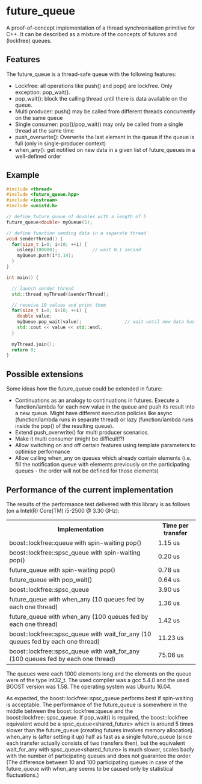 # future_queue
A proof-of-concept implementation of a thread synchronisation primitive for C++. It can be described as a mixture of the concepts of futures and (lockfree) queues.

## Features
The future_queue is a thread-safe queue with the following features:
* Lockfree: all operations like push() and pop() are lockfree. Only exception: pop_wait().
* pop_wait(): block the calling thread until there is data available on the queue.
* Multi producer: push() may be called from different threads concurrently on the same queue
* Single consumer: pop()/pop_wait() may only be called from a single thread at the same time
* push_overwrite(): Overwrite the last element in the queue if the queue is full (only in single-producer context)
* when_any(): get notified on new data in a given list of future_queues in a well-defined order

## Example
```C++
#include <thread>
#include <future_queue.hpp>
#include <iostream>
#include <unistd.h>

// define future_queue of doubles with a length of 5
future_queue<double> myQueue(5);

// define function sending data in a separate thread
void senderThread() {
  for(size_t i=0; i<10; ++i) {
    usleep(100000);             // wait 0.1 second
    myQueue.push(i*3.14);
  }
}

int main() {

  // launch sender thread
  std::thread myThread(&senderThread);

  // receive 10 values and print them
  for(size_t i=0; i<10; ++i) {
    double value;
    myQueue.pop_wait(value);                // wait until new data has arrived
    std::cout << value << std::endl;
  }
  
  myThread.join();
  return 0;
}
```

## Possible extensions
Some ideas how the future_queue could be extended in future:
* Continuations as an analogy to continuations in futures. Execute a function/lambda for each new value in the queue and push its result into a new queue. Might have different execution policies like async (function/lambda runs in separate thread) or lazy (function/lambda runs inside the pop() of the resulting queue).
* Extend push_overwrite() for multi producer scenarios.
* Make it multi consumer (might be difficult!?)
* Allow switching on and off certain features using template parameters to optimise performance
* Allow calling when_any on queues which already contain elements (i.e. fill the notification queue with elements previously on the participating queues - the order will not be defined for those elements)

## Performance of the current implementation
The results of the performance test delivered with this library is as follows (on a Intel(R) Core(TM) i5-2500 @ 3.30 GHz):
<table>
  <tr><th>Implementation</th><th>Time per transfer</th></tr>
  <tr><td>boost::lockfree::queue with spin-waiting pop()</td><td>1.15 us</td></tr>
  <tr><td>boost::lockfree::spsc_queue with spin-waiting pop()</td><td>0.20 us</td></tr>
  <tr><td>future_queue with spin-waiting pop()</td><td>0.78 us</td></tr>
  <tr><td>future_queue with pop_wait()</td><td>0.64 us</td></tr>
  <tr><td>boost::lockfree::spsc_queue<boost::shared_future></td><td>3.90 us</td></tr>
  <tr><td>future_queue with when_any (10 queues fed by each one thread)</td><td>1.36 us</td></tr>
  <tr><td>future_queue with when_any (100 queues fed by each one thread)</td><td>1.42 us</td></tr>
  <tr><td>boost::lockfree::spsc_queue<boost::shared_future> with wait_for_any (10 queues fed by each one thread)</td><td>11.23 us</td></tr>
  <tr><td>boost::lockfree::spsc_queue<boost::shared_future> with wait_for_any (100 queues fed by each one thread)</td><td>75.06 us</td></tr>
</table>
The queues were each 1000 elements long and the elements on the queue were of the type int32_t. The used compiler was a gcc 5.4.0 and the used BOOST version was 1.58. The operating system was Ubuntu 16.04.

As expected, the boost::lockfree::spsc_queue performs best if spin-waiting is acceptable. The performance of the future_queue is somewhere in the middle between the boost::lockfree::queue and the boost::lockfree::spsc_queue. If pop_wait() is required, the boost::lockfree equivalent would be a spsc_queue<shared_future> which is around 5 times slower than the future_queue (creating futures involves memory allocation). when_any is (after setting it up) half as fast as a single future_queue (since each transfer actually consists of two transfers then), but the equivalent wait_for_any with spsc_queue<shared_future> is much slower, scales badly with the number of participating queues and does not guarantee the order. (The difference between 10 and 100 participating queues in case of the future_queue with when_any seems to be caused only by statistical fluctuations.)
